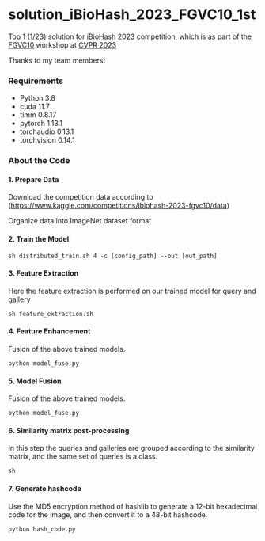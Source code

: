 # solution_iBioHash_2023_FGVC10_1st
Top 1 (1/23)  solution for [iBioHash 2023](https://www.kaggle.com/competitions/ibiohash-2023-fgvc10/overview) competition, which is as part of the  [FGVC10](https://sites.google.com/view/fgvc10/home) workshop at [CVPR 2023](http://cvpr2023.thecvf.com/)

Thanks to my team members!

### Requirements
* Python 3.8
* cuda 11.7
* timm 0.8.17
* pytorch 1.13.1
* torchaudio 0.13.1
* torchvision 0.14.1

### About the Code

#### 1. Prepare Data
Download the competition data according to (https://www.kaggle.com/competitions/ibiohash-2023-fgvc10/data)

Organize data into ImageNet dataset format
#### 2. Train the Model
```
sh distributed_train.sh 4 -c [config_path] --out [out_path]
```
#### 3. Feature Extraction
Here the feature extraction is performed on our trained model for query and gallery 
```
sh feature_extraction.sh
```
#### 4. Feature Enhancement
Fusion of the above trained models.
```
python model_fuse.py
```
#### 5. Model Fusion
Fusion of the above trained models.
```
python model_fuse.py
```

#### 6. Similarity matrix post-processing
In this step the queries and galleries are grouped according to the similarity matrix, and the same set of queries is a class.
```
sh 
```
#### 7. Generate hashcode
Use the MD5 encryption method of hashlib to generate a 12-bit hexadecimal code for the image, and then convert it to a 48-bit hashcode.
```
python hash_code.py
```

